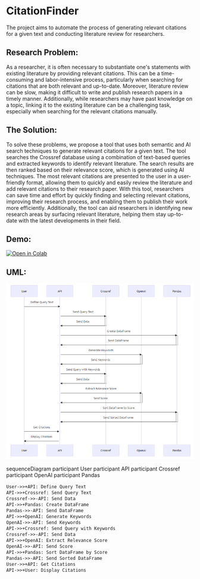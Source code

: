 # CitationFinder
The project aims to automate the process of generating relevant citations for a given text and conducting literature review for researchers.

## Research Problem:

As a researcher, it is often necessary to substantiate one's statements with existing literature by providing relevant citations. This can be a time-consuming and labor-intensive process, particularly when searching for citations that are both relevant and up-to-date. Moreover, literature review can be slow, making it difficult to write and publish research papers in a timely manner. Additionally, while researchers may have past knowledge on a topic, linking it to the existing literature can be a challenging task, especially when searching for the relevant citations manually.

## The Solution:

To solve these problems, we propose a tool that uses both semantic and AI search techniques to generate relevant citations for a given text. The tool searches the Crossref database using a combination of text-based queries and extracted keywords to identify relevant literature. The search results are then ranked based on their relevance score, which is generated using AI techniques. The most relevant citations are presented to the user in a user-friendly format, allowing them to quickly and easily review the literature and add relevant citations to their research paper.
With this tool, researchers can save time and effort by quickly finding and selecting relevant citations, improving their research process, and enabling them to publish their work more efficiently. Additionally, the tool can aid researchers in identifying new research areas by surfacing relevant literature, helping them stay up-to-date with the latest developments in their field.

## Demo: 
[![Open in Colab](https://colab.research.google.com/assets/colab-badge.svg)](https://colab.research.google.com/github/bhaskatripathi/CitationFinder/blob/main/GenerateCitations.ipynb)


## UML:
![UML diagram](https://github.com/bhaskatripathi/CitationFinder/blob/main/UML.PNG)

sequenceDiagram
    participant User
    participant API
    participant Crossref
    participant OpenAI
    participant Pandas
    
    User->>+API: Define Query Text
    API->>+Crossref: Send Query Text
    Crossref->>-API: Send Data
    API->>+Pandas: Create DataFrame
    Pandas->>-API: Send DataFrame
    API->>+OpenAI: Generate Keywords
    OpenAI->>-API: Send Keywords
    API->>+Crossref: Send Query with Keywords
    Crossref->>-API: Send Data
    API->>+OpenAI: Extract Relevance Score
    OpenAI->>-API: Send Score
    API->>+Pandas: Sort DataFrame by Score
    Pandas->>-API: Send Sorted DataFrame
    User->>+API: Get Citations
    API->>+User: Display Citations


